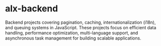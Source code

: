 # alx-backend
Backend projects covering pagination, caching, internationalization (i18n), and queuing systems in JavaScript. These projects focus on efficient data handling, performance optimization, multi-language support, and asynchronous task management for building scalable applications.
